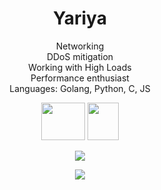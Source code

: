 <h1 align="center">Yariya</h1>



<p align="center">Networking<br>DDoS mitigation<br>Working with High Loads<br>Performance enthusiast<br>Languages: Golang, Python, C, JS</p>


<p align="center"><img src="https://upload.wikimedia.org/wikipedia/commons/thumb/0/05/Go_Logo_Blue.svg/1200px-Go_Logo_Blue.svg.png" width="70" height="60">             
    <img src="https://user-images.githubusercontent.com/65712074/121199404-302d4700-c873-11eb-8684-cd254efdf1cb.png" width="50" height="60"></p>

<p align="center">
    <img src="https://github-readme-stats.vercel.app/api/?username=Yariya&title_color=4F8CC9&text_color=9f9f9f&show_icons=true&bg_color=00000000&hide_border=true&icon_color=4F8CC9&hide_title=true&count_private=true" />

</p>
<p align="center">
    <img src="https://discord.c99.nl/widget/theme-1/820479123129630751.png">
</p>
